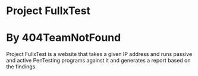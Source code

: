 # Project FullxTest
# By 404TeamNotFound

Project FullxTest is a website that takes a given IP address and runs passive and active PenTesting programs against it and generates a report based on the findings.
